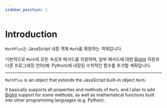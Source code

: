 ```yaml
---
sidebar_position: 1
---
```


# Introduction

`MathPlus`는 JavaScript 내장 객체 `Math`를 확장하는 객체입니다.

기본적으로 `Math`의 모든 속성과 메서드를 지원하며, 일부 메서드에 대한 [BigInt](https://developer.mozilla.org/ko/docs/Web/JavaScript/Reference/Global_Objects/BigInt) 지원과 다른 프로그래밍 언어(예: Python)에 내장된 수학적인 함수를 추가할 계획입니다.

---

`MathPlus` is an object that extends the JavaScript built-in object `Math`.

It basically supports all properties and methods of `Math`, and I plan to add [BigInt](https://developer.mozilla.org/en-US/docs/Web/JavaScript/Reference/Global_Objects/BigInt) support for some methods, as well as mathematical functions built into other programming languages (e.g. Python).
